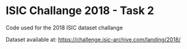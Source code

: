 # ISIC Challange 2018 - Task 2
Code used for the 2018 ISIC dataset challange

Dataset available at:
https://challenge.isic-archive.com/landing/2018/
